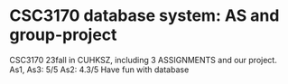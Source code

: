 # CSC3170 database system: AS and group-project
CSC3170 23fall in CUHKSZ, including 3 ASSIGNMENTS and our project.
As1, As3: 5/5
As2: 4.3/5
Have fun with database
